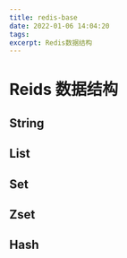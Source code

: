 ```yaml
---
title: redis-base
date: 2022-01-06 14:04:20
tags:
excerpt: Redis数据结构
---
```

# Reids 数据结构
## String
## List
## Set
## Zset
## Hash
